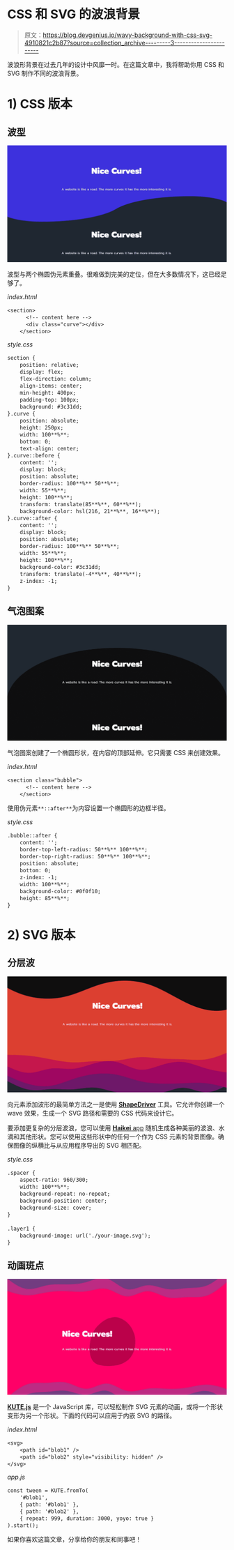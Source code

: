 # CSS 和 SVG 的波浪背景

> 原文：<https://blog.devgenius.io/wavy-background-with-css-svg-4910821c2b87?source=collection_archive---------3----------------------->

波浪形背景在过去几年的设计中风靡一时。在这篇文章中，我将帮助你用 CSS 和 SVG 制作不同的波浪背景。

# 1) CSS 版本

## 波型

![](img/adfa2eb827fd86720621f2f8e95e9763.png)

波型与两个椭圆伪元素重叠。很难做到完美的定位，但在大多数情况下，这已经足够了。

*index.html*

```
<section>
      <!-- content here -->
      <div class="curve"></div>
    </section>
```

*style.css*

```
section {
    position: relative;
    display: flex;
    flex-direction: column;
    align-items: center;
    min-height: 400px;
    padding-top: 100px;
    background: #3c31dd;
}.curve {
    position: absolute;
    height: 250px;
    width: 100**%**;
    bottom: 0;
    text-align: center;
}.curve::before {
    content: '';
    display: block;
    position: absolute;
    border-radius: 100**%** 50**%**;
    width: 55**%**;
    height: 100**%**;
    transform: translate(85**%**, 60**%**);
    background-color: hsl(216, 21**%**, 16**%**);
}.curve::after {
    content: '';
    display: block;
    position: absolute;
    border-radius: 100**%** 50**%**;
    width: 55**%**;
    height: 100**%**;
    background-color: #3c31dd;
    transform: translate(-4**%**, 40**%**);
    z-index: -1;
}
```

## 气泡图案

![](img/49c6bd19758caf4a80c346399c2c7dad.png)

气泡图案创建了一个椭圆形状，在内容的顶部延伸。它只需要 CSS 来创建效果。

*index.html*

```
<section class="bubble">
      <!-- content here -->
    </section>
```

使用伪元素`**::after**`为内容设置一个椭圆形的边框半径。

*style.css*

```
.bubble::after {
    content: '';
    border-top-left-radius: 50**%** 100**%**;
    border-top-right-radius: 50**%** 100**%**;
    position: absolute;
    bottom: 0;
    z-index: -1;
    width: 100**%**;
    background-color: #0f0f10;
    height: 85**%**;
}
```

# 2) SVG 版本

## 分层波

![](img/2651088c2d82581dcb1d111f41225d9d.png)

向元素添加波形的最简单方法之一是使用 [**ShapeDriver**](https://www.shapedivider.app/) 工具。它允许你创建一个 wave 效果，生成一个 SVG 路径和需要的 CSS 代码来设计它。

要添加更复杂的分层波浪，您可以使用 [**Haikei** app](https://haikei.app/) 随机生成各种美丽的波浪、水滴和其他形状。您可以使用这些形状中的任何一个作为 CSS 元素的背景图像。确保图像的纵横比与从应用程序导出的 SVG 相匹配。

*style.css*

```
.spacer {
    aspect-ratio: 960/300;
    width: 100**%**;
    background-repeat: no-repeat;
    background-position: center;
    background-size: cover;
}

.layer1 {
    background-image: url('./your-image.svg');
}
```

## **动画斑点**

![](img/7f4b2b8081b1f58da3b25a9b6f7c395a.png)

[**KUTE.js**](http://thednp.github.io/kute.js/svgTransform.html) 是一个 JavaScript 库，可以轻松制作 SVG 元素的动画，或将一个形状变形为另一个形状。下面的代码可以应用于内嵌 SVG 的路径。

*index.html*

```
<svg>
    <path id="blob1" />
    <path id="blob2" style="visibility: hidden" />
</svg>
```

*app.js*

```
const tween = KUTE.fromTo(
    '#blob1',
    { path: '#blob1' },
    { path: '#blob2' },
    { repeat: 999, duration: 3000, yoyo: true }
).start(); 
```

如果你喜欢这篇文章，分享给你的朋友和同事吧！